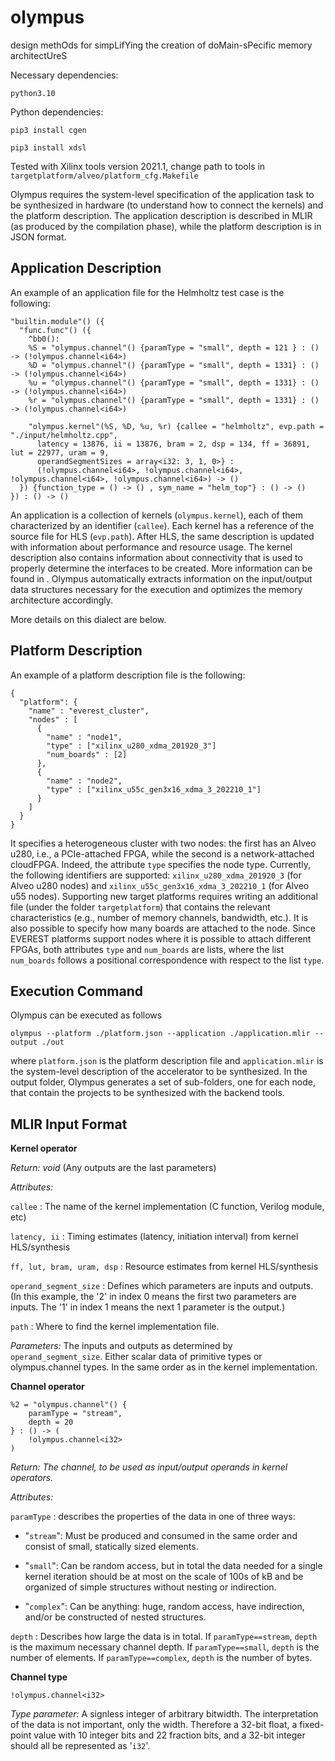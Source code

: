 # olympus
design methOds for simpLifYing the creation of doMain-sPecific memory architectUreS

Necessary dependencies:

`python3.10`

Python dependencies:

`pip3 install cgen`

`pip3 install xdsl`

Tested with Xilinx tools version 2021.1, change path to tools in `targetplatform/alveo/platform_cfg.Makefile`

Olympus requires the system-level specification of the application task
to be synthesized in hardware (to understand how to connect the kernels)
and the platform description. The application description is described
in MLIR (as produced by the compilation phase), while the platform
description is in JSON format.

## Application Description

An example of an application file for the Helmholtz test case is the
following:

``` {.mlir language="mlir" numbers="none" breaklines="true" basicstyle="\\small\\ttfamily" autogobble=""}
"builtin.module"() ({
  "func.func"() ({
    ^bb0():
    %S = "olympus.channel"() {paramType = "small", depth = 121 } : () -> (!olympus.channel<i64>)
    %D = "olympus.channel"() {paramType = "small", depth = 1331} : () -> (!olympus.channel<i64>)
    %u = "olympus.channel"() {paramType = "small", depth = 1331} : () -> (!olympus.channel<i64>)
    %r = "olympus.channel"() {paramType = "small", depth = 1331} : () -> (!olympus.channel<i64>)

    "olympus.kernel"(%S, %D, %u, %r) {callee = "helmholtz", evp.path = "./input/helmholtz.cpp",
      latency = 13876, ii = 13876, bram = 2, dsp = 134, ff = 36891, lut = 22977, uram = 9,
      operandSegmentSizes = array<i32: 3, 1, 0>} : 
      (!olympus.channel<i64>, !olympus.channel<i64>, !olympus.channel<i64>, !olympus.channel<i64>) -> ()
  }) {function_type = () -> () , sym_name = "helm_top"} : () -> ()
}) : () -> ()
```

An application is a collection of kernels (`olympus.kernel`), each of
them characterized by an identifier (`callee`). Each kernel has a
reference of the source file for HLS (`evp.path`). After HLS, the same
description is updated with information about performance and resource
usage. The kernel description also contains information about
connectivity that is used to properly determine the interfaces to be
created. More information can be found in . Olympus automatically
extracts information on the input/output data structures necessary for
the execution and optimizes the memory architecture accordingly.

More details on this dialect are below.

## Platform Description

An example of a platform description file is the following:

    {
      "platform": {
        "name" : "everest_cluster",
        "nodes" : [
          {
            "name" : "node1",
            "type" : ["xilinx_u280_xdma_201920_3"]
            "num_boards" : [2]
          },
          {
            "name" : "node2",
            "type" : ["xilinx_u55c_gen3x16_xdma_3_202210_1"]
          }
        ]
      }
    }

It specifies a heterogeneous cluster with two nodes: the first has an
Alveo u280, i.e., a PCIe-attached FPGA, while the second is a
network-attached cloudFPGA. Indeed, the attribute `type` specifies the
node type. Currently, the following identifiers are supported:
`xilinx_u280_xdma_201920_3` (for Alveo u280 nodes) and
`xilinx_u55c_gen3x16_xdma_3_202210_1` (for Alveo u55 nodes). Supporting new target platforms
requires writing an additional file (under the folder `targetplatform`)
that contains the relevant characteristics (e.g., number of memory
channels, bandwidth, etc.). It is also possible to specify how many
boards are attached to the node. Since EVEREST platforms support nodes
where it is possible to attach different FPGAs, both attributes `type`
and `num_boards` are lists, where the list `num_boards` follows a
positional correspondence with respect to the list `type`.

## Execution Command

Olympus can be executed as follows

    olympus --platform ./platform.json --application ./application.mlir --output ./out

where `platform.json` is the platform description file and
`application.mlir` is the system-level description of the accelerator to
be synthesized. In the output folder, Olympus generates a set of
sub-folders, one for each node, that contain the projects to be
synthesized with the backend tools.


## MLIR Input Format

**Kernel operator**

*Return:* *void* (Any outputs are the last parameters)

*Attributes:*

`callee` : The name of the kernel implementation (C function, Verilog
module, etc)

`latency, ii` : Timing estimates (latency, initiation interval) from
kernel HLS/synthesis

`ff, lut, bram, uram, dsp` : Resource estimates from kernel
HLS/synthesis

`operand_segment_size` : Defines which parameters are inputs and
outputs. (In this example, the '2' in index 0 means the first two
parameters are inputs. The '1' in index 1 means the next 1 parameter is
the output.)

`path` : Where to find the kernel implementation file.

*Parameters:* The inputs and outputs as determined by
`operand_segment_size`. Either scalar data of primitive types or
olympus.channel types. In the same order as in the kernel
implementation.

**Channel operator**

    %2 = "olympus.channel"() {
        paramType = "stream",
        depth = 20
    } : () -> (
        !olympus.channel<i32>
    )

*Return:* *The channel, to be used as input/output operands in kernel
operators.*

*Attributes:*

`paramType` : describes the properties of the data in one of three ways:

-   "`stream`": Must be produced and consumed in the same order and
    consist of small, statically sized elements.

-   "`small`": Can be random access, but in total the data needed for a
    single kernel iteration should be at most on the scale of 100s of kB
    and be organized of simple structures without nesting or
    indirection.

-   "`complex`": Can be anything: huge, random access, have indirection,
    and/or be constructed of nested structures.

`depth` : Describes how large the data is in total. If
`paramType==stream`, `depth` is the maximum necessary channel depth. If
`paramType==small`, `depth` is the number of elements. If
`paramType==complex`, `depth` is the number of bytes.

**Channel type**

    !olympus.channel<i32>

*Type parameter:* A signless integer of arbitrary bitwidth. The
interpretation of the data is not important, only the width. Therefore a
32-bit float, a fixed-point value with 10 integer bits and 22 fraction
bits, and a 32-bit integer should all be represented as '`i32`'.


